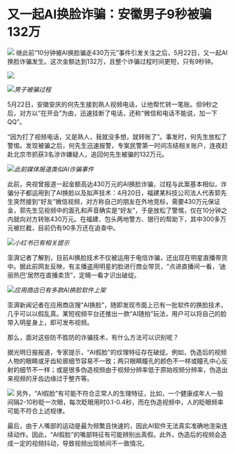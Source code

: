 # 又一起AI换脸诈骗：安徽男子9秒被骗132万

![](https://inews.gtimg.com/om_bt/Ot035k1xy4wxNgF6isu-u2Wil96trxf5ey8NFi2L2EpDYAA/1000)
继此前“10分钟被AI换脸骗走430万元”事件引发关注之后，5月22日，又一起AI换脸诈骗发生。这次金额达到132万，且整个诈骗过程时间更短，只有9秒钟。

![](https://inews.gtimg.com/om_bt/OrYcuyTQ77Oje5rhavwxHZzqdpsOlTfxHpMV_lqOgH-IkAA/1000)

![](https://inews.gtimg.com/om_bt/O8QeTH2MWnXrU27svnMbJilu909UYt9Q0QkVUo04J3aNwAA/1000)_男子被骗过程_

5月22日，安徽安庆的何先生接到熟人视频电话，让他帮忙转一笔账。但9秒之后，对方以“在开会”为由，迅速挂断了电话，还称“微信和电话不能说，加一下QQ”。

“因为打了视频电话，又是熟人，我就没多想，就转账了”。事发时，何先生放松了警惕。发现被骗之后，何先生迅速报警，专案民警第一时间冻结相关账户，连夜赶赴北京市抓获3名涉诈嫌疑人，追回何先生被骗的132万元。

![](https://inews.gtimg.com/om_bt/ObTVMv7QS5jTnyj2h8x0VfMdNgbB1EYt5ytcUtCrLfF2MAA/1000)_此前媒体报道类似AI诈骗事件_

此前，央视曾报道一起金额高达430万元的AI换脸诈骗，过程与此案基本相似，诈骗分子都运用到了AI换脸以及拟声技术：4月20日，福建某科技公司法人代表郭先生突然接到“好友”微信视频，对方称自己的朋友在外地竞标，需要430万元保证金，郭先生见视频中的面孔和声音确实是“好友”，于是放松了警惕，仅在10分钟之内就向对方转账430万元。在福建、包头两地警方、银行的帮助下，其中300多万元被拦截，目前仍有90多万还在追查中。

![](https://inews.gtimg.com/om_bt/OpqaR9tTANPMYFWTzL72ew5nh1bbp6SywyB_Lv6duTzsoAA/1000)_小红书已有相关提示_

澎湃记者了解到，目前AI换脸技术不仅被运用于电信诈骗，还出现在明星直播带货中。据此前网友反映，有主播盗用明星的脸进行商业带货，“点进直播间一看，‘迪丽热巴’居然在直播卖货”，定睛一看才识出破绽。

![](https://inews.gtimg.com/om_bt/OFGIp-ilwUT0FRGAwXuK6s3yYnDHChNc4XEGWzM5mFmesAA/1000)_应用商店已有多款AI换脸软件上架_

澎湃新闻记者在应用商店搜“AI换脸”，随即发现市面上已有一批软件的换脸技术，几乎可以以假乱真。某短视频平台还推出一款“AI随拍”玩法，用户可以将自己的脸带入明星身上，即可发布视频。

那么，面对这些防不胜防的诈骗技术，有什么方法可以识别呢？

据光明日报报道，专家提示，“AI假脸”的纹理特征存在破绽。例如，伪造后的视频人物的眼睛或牙齿轮廓细节容易不一致；两只眼睛瞳孔的颜色不一样或瞳孔中心反射的细节不一样；或是很多伪造视频由于视频分辨率低于原始视频分辨率，伪造出来视频的牙齿边缘过于整齐等。

![](https://inews.gtimg.com/om_bt/OAAMzdT9AIKPDjvNe2mXKciknF31s0bUU5UtMVN7Zq46sAA/1000)
另外，“AI假脸”有可能不符合正常人的生理特征，比如，一个健康成年人一般间隔2-10秒眨一次眼，每次眨眼用时0.1-0.4秒，而在伪造视频中，人的眨眼频率可能不符合上述规律。

最后，由于人嘴部的运动是最为频繁且快速的，因此AI软件无法真实准确地渲染连续动作。因此，“AI假脸”的嘴部特征有可能辨别出真假。此外，伪造后的视频会造成一定的视频抖动，导致视频出现帧间不一致情况。

